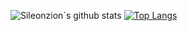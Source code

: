 ![Sileonzion`s github stats](https://github-readme-stats.vercel.app/api?username=Sileonzion&show_icons=true&theme=radical)
[![Top Langs](https://github-readme-stats.vercel.app/api/top-langs/?username=Sileonzion&theme=tokyonight&layout=compact&langs_count=10&hide=html)](https://github.com/anuraghazra/github-readme-stats)
